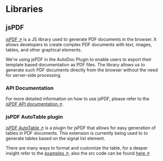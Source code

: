 # Libraries

## jsPDF
[jsPDF ↗](https://github.com/MrRio/jsPDF) is a JS library used to generate PDF documents in the browser. It allows developers to create complex PDF documents with text, images, tables, and other graphical elements. 

We're using jsPDF in the AutoDoc Plugin to enable users to export their template based documentation as PDF files. The library allows us to generate such PDF documents directly from the browser without the need for server-side processing.

### API Documentation
For more detailed information on how to use jsPDF, please refer to the [jsPDF API documentation ↗](http://raw.githack.com/MrRio/jsPDF/master/docs/jsPDF.html).

### jsPDF AutoTable plugin
[jsPDF AutoTable ↗](https://github.com/simonbengtsson/jsPDF-AutoTable) is a plugin for jsPDF that allows for easy generation of tables in PDF documents. This extension is currently being used to to generate tables based on the signal list element.

There are many ways to format and customize the table, for a deeper insight refer to the [examples ↗](https://simonbengtsson.github.io/jsPDF-AutoTable/#), also the src code can be found [here ↗](https://github.com/simonbengtsson/jsPDF-AutoTable/blob/master/examples/examples.js)  

